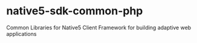native5-sdk-common-php
======================

Common Libraries for Native5 Client Framework for building adaptive web applications
